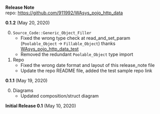 **Release Note**  
repo: https://github.com/911992/WAsys_pojo_http_data  

**0.1.2** (May 20, 2020)  

0. `Source_Code::Generic_Object_Filler`
    * Fixed the wrong type check at read_and_set_param (`Poolable_Object` -> `Fillable_Object`) thanks [WAsys_pojo_http_data_test](https://github.com/911992/WAsys_pojo_http_data_test)  
    * Removed the redundant `Poolable_Object` type import
1. Repo
    * Fixed the wrong date format and layout of this release_note file
    * Update the repo README file, added the test sample repo link

**0.1.1** (May 19, 2020)  

0. Diagrams
    * Updated composition/struct diagram

**Initial Release 0.1** (May 10, 2020)